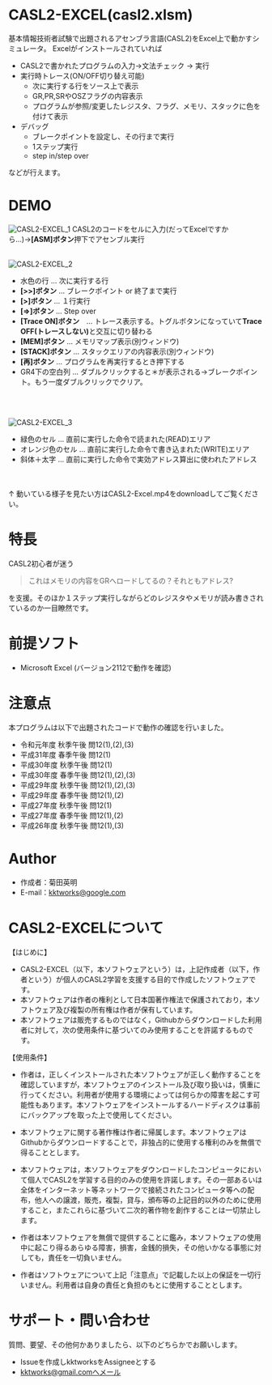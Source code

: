 # CASL2-EXCEL(casl2.xlsm)
基本情報技術者試験で出題されるアセンブラ言語(CASL2)をExcel上で動かすシミュレータ。
Excelがインストールされていれば
- CASL2で書かれたプログラムの入力→文法チェック → 実行
- 実行時トレース(ON/OFF切り替え可能)
	- 次に実行する行をソース上で表示
	- GR,PR,SRやOSZフラグの内容表示
	- プログラムが参照/変更したレジスタ、フラグ、メモリ、スタックに色を付けて表示
- デバッグ
	- ブレークポイントを設定し、その行まで実行
	- 1ステップ実行
	- step in/step over

などが行えます。
 
# DEMO
![CASL2-EXCEL_1](https://user-images.githubusercontent.com/74276189/150635588-0abfec8a-1573-49d7-90b7-43f45ac3c7fa.png)
CASL2のコードをセルに入力(だってExcelですから...)→<b>[ASM]ボタン</b>押下でアセンブル実行
<br>
<br>

![CASL2-EXCEL_2](https://user-images.githubusercontent.com/74276189/150635589-c8176c73-5165-4f2f-beff-841087e05444.png)
* 水色の行 ... 次に実行する行
* <b>[>>]ボタン</b> ... ブレークポイント or 終了まで実行
* <b>[>]ボタン</b> ... １行実行
* <b>[⇒]ボタン</b> ... Step over
* <b>[Trace ON]ボタン</b>　... トレース表示する。トグルボタンになっていて<b>Trace OFF(トレースしない)</b>と交互に切り替わる
* <b>[MEM]ボタン</b> ... メモリマップ表示(別ウィンドウ)
* <b>[STACK]ボタン</b> ... スタックエリアの内容表示(別ウィンドウ)
* <b>[再]ボタン</b> ... プログラムを再実行するとき押下する
* GR4下の空白列 ... ダブルクリックすると＊が表示される→ブレークポイント。もう一度ダブルクリックでクリア。
<br>
<br>

![CASL2-EXCEL_3](https://user-images.githubusercontent.com/74276189/150635590-40b982ff-1828-4b61-ab31-505687d61935.png)
* 緑色のセル ... 直前に実行した命令で読まれた(READ)エリア
* オレンジ色のセル ... 直前に実行した命令で書き込まれた(WRITE)エリア
* 斜体＋太字 ... 直前に実行した命令で実効アドレス算出に使われたアドレス
<br>
<br>
↑
動いている様子を見たい方はCASL2-Excel.mp4をdownloadしてご覧ください。
 
# 特長
CASL2初心者が迷う

> これはメモリの内容をGRへロードしてるの？それともアドレス?

を支援。そのほか１ステップ実行しながらどのレジスタやメモリが読み書きされているのか一目瞭然です。
 
# 前提ソフト
 
* Microsoft Excel (バージョン2112で動作を確認)

# 注意点
本プログラムは以下で出題されたコードで動作の確認を行いました。

* 令和元年度 秋季午後 問12(1),(2),(3)
* 平成31年度 春季午後 問12(1)
* 平成30年度 秋季午後 問12(1)
* 平成30年度 春季午後 問12(1),(2),(3)
* 平成29年度 秋季午後 問12(1),(2),(3)
* 平成29年度 春季午後 問12(1),(2)
* 平成27年度 秋季午後 問12(1)
* 平成27年度 春季午後 問12(1),(2)
* 平成26年度 秋季午後 問12(1),(3)

# Author
* 作成者：菊田英明
* E-mail：kktworks@google.com
 
# CASL2-EXCELについて

【はじめに】
* CASL2-EXCEL（以下，本ソフトウェアという）は，上記作成者（以下，作者という）が個人のCASL2学習を支援する目的で作成したソフトウェアです。
* 本ソフトウェアは作者の権利として日本国著作権法で保護されており，本ソフトウェア及び複製の所有権は作者が保有しています。
* 本ソフトウェアは販売するものではなく，Githubからダウンロードした利用者に対して，次の使用条件に基づいてのみ使用することを許諾するものです。

【使用条件】
+ 作者は，正しくインストールされた本ソフトウェアが正しく動作することを確認していますが，本ソフトウェアのインストール及び取り扱いは，慎重に行ってください。利用者が使用する環境によっては何らかの障害を起こす可能性もあります。本ソフトウェアをインストールするハードディスクは事前にバックアップを取った上で使用してください。

+ 本ソフトウェアに関する著作権は作者に帰属します。本ソフトウェアはGithubからダウンロードすることで，非独占的に使用する権利のみを無償で得ることとします。

+ 本ソフトウェアは，本ソフトウェアをダウンロードしたコンピュータにおいて個人でCASL2を学習する目的のみの使用を許諾します。その一部あるいは全体をインターネット等ネットワークで接続されたコンピュータ等への配布，他人への譲渡，販売，複製，貸与，頒布等の上記目的以外のために使用すること，またこれらに基づいて二次的著作物を創作することは一切禁止します。

+ 作者は本ソフトウェアを無償で提供することに鑑み，本ソフトウェアの使用中に起こり得るあらゆる障害，損害，金銭的損失，その他いかなる事態に対しても，責任を一切負いません。

+ 作者はソフトウェアについて上記「注意点」で記載した以上の保証を一切行いません。利用者は自身の責任と負担のもとに使用することとします。

# サポート・問い合わせ

質問、要望、その他何かありましたら、以下のどちらかでお願いします。
* Issueを作成しkktworksをAssigneeとする
* kktworks@gmail.comへメール
